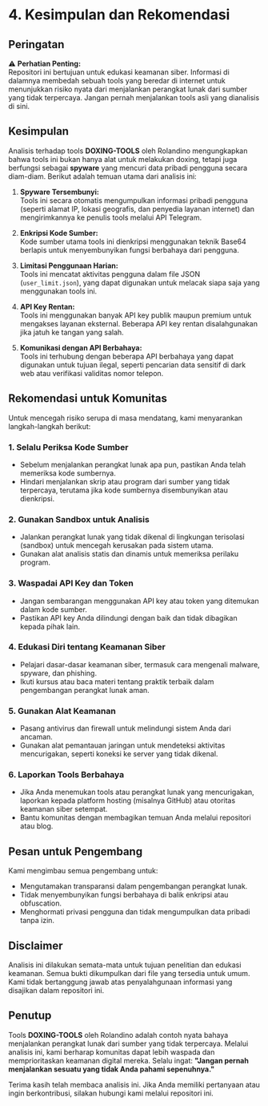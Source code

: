 # 4. Kesimpulan dan Rekomendasi

## Peringatan

⚠️ **Perhatian Penting:**  
Repositori ini bertujuan untuk edukasi keamanan siber. Informasi di dalamnya membedah sebuah tools yang beredar di internet untuk menunjukkan risiko nyata dari menjalankan perangkat lunak dari sumber yang tidak terpercaya. Jangan pernah menjalankan tools asli yang dianalisis di sini.

## Kesimpulan

Analisis terhadap tools **DOXING-TOOLS** oleh Rolandino mengungkapkan bahwa tools ini bukan hanya alat untuk melakukan doxing, tetapi juga berfungsi sebagai **spyware** yang mencuri data pribadi pengguna secara diam-diam. Berikut adalah temuan utama dari analisis ini:

1. **Spyware Tersembunyi:**  
   Tools ini secara otomatis mengumpulkan informasi pribadi pengguna (seperti alamat IP, lokasi geografis, dan penyedia layanan internet) dan mengirimkannya ke penulis tools melalui API Telegram.

2. **Enkripsi Kode Sumber:**  
   Kode sumber utama tools ini dienkripsi menggunakan teknik Base64 berlapis untuk menyembunyikan fungsi berbahaya dari pengguna.

3. **Limitasi Penggunaan Harian:**  
   Tools ini mencatat aktivitas pengguna dalam file JSON (`user_limit.json`), yang dapat digunakan untuk melacak siapa saja yang menggunakan tools ini.

4. **API Key Rentan:**  
   Tools ini menggunakan banyak API key publik maupun premium untuk mengakses layanan eksternal. Beberapa API key rentan disalahgunakan jika jatuh ke tangan yang salah.

5. **Komunikasi dengan API Berbahaya:**  
   Tools ini terhubung dengan beberapa API berbahaya yang dapat digunakan untuk tujuan ilegal, seperti pencarian data sensitif di dark web atau verifikasi validitas nomor telepon.

## Rekomendasi untuk Komunitas

Untuk mencegah risiko serupa di masa mendatang, kami menyarankan langkah-langkah berikut:

### 1. **Selalu Periksa Kode Sumber**

- Sebelum menjalankan perangkat lunak apa pun, pastikan Anda telah memeriksa kode sumbernya.
- Hindari menjalankan skrip atau program dari sumber yang tidak terpercaya, terutama jika kode sumbernya disembunyikan atau dienkripsi.

### 2. **Gunakan Sandbox untuk Analisis**

- Jalankan perangkat lunak yang tidak dikenal di lingkungan terisolasi (sandbox) untuk mencegah kerusakan pada sistem utama.
- Gunakan alat analisis statis dan dinamis untuk memeriksa perilaku program.

### 3. **Waspadai API Key dan Token**

- Jangan sembarangan menggunakan API key atau token yang ditemukan dalam kode sumber.
- Pastikan API key Anda dilindungi dengan baik dan tidak dibagikan kepada pihak lain.

### 4. **Edukasi Diri tentang Keamanan Siber**

- Pelajari dasar-dasar keamanan siber, termasuk cara mengenali malware, spyware, dan phishing.
- Ikuti kursus atau baca materi tentang praktik terbaik dalam pengembangan perangkat lunak aman.

### 5. **Gunakan Alat Keamanan**

- Pasang antivirus dan firewall untuk melindungi sistem Anda dari ancaman.
- Gunakan alat pemantauan jaringan untuk mendeteksi aktivitas mencurigakan, seperti koneksi ke server yang tidak dikenal.

### 6. **Laporkan Tools Berbahaya**

- Jika Anda menemukan tools atau perangkat lunak yang mencurigakan, laporkan kepada platform hosting (misalnya GitHub) atau otoritas keamanan siber setempat.
- Bantu komunitas dengan membagikan temuan Anda melalui repositori atau blog.

## Pesan untuk Pengembang

Kami mengimbau semua pengembang untuk:

- Mengutamakan transparansi dalam pengembangan perangkat lunak.
- Tidak menyembunyikan fungsi berbahaya di balik enkripsi atau obfuscation.
- Menghormati privasi pengguna dan tidak mengumpulkan data pribadi tanpa izin.

## Disclaimer

Analisis ini dilakukan semata-mata untuk tujuan penelitian dan edukasi keamanan. Semua bukti dikumpulkan dari file yang tersedia untuk umum. Kami tidak bertanggung jawab atas penyalahgunaan informasi yang disajikan dalam repositori ini.

## Penutup

Tools **DOXING-TOOLS** oleh Rolandino adalah contoh nyata bahaya menjalankan perangkat lunak dari sumber yang tidak terpercaya. Melalui analisis ini, kami berharap komunitas dapat lebih waspada dan memprioritaskan keamanan digital mereka. Selalu ingat: **"Jangan pernah menjalankan sesuatu yang tidak Anda pahami sepenuhnya."**

Terima kasih telah membaca analisis ini. Jika Anda memiliki pertanyaan atau ingin berkontribusi, silakan hubungi kami melalui repositori ini.